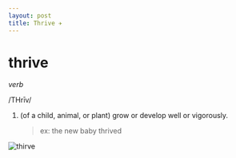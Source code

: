 ```yaml
---
layout: post
title: Thrive ✈️
---
```

# thrive

_verb_

/THrīv/

1. (of a child, animal, or plant) grow or develop well or vigorously.

    > ex: the new baby thrived

![thirve](https://thesaurus.plus/img/synonyms/132/thrive.png)

